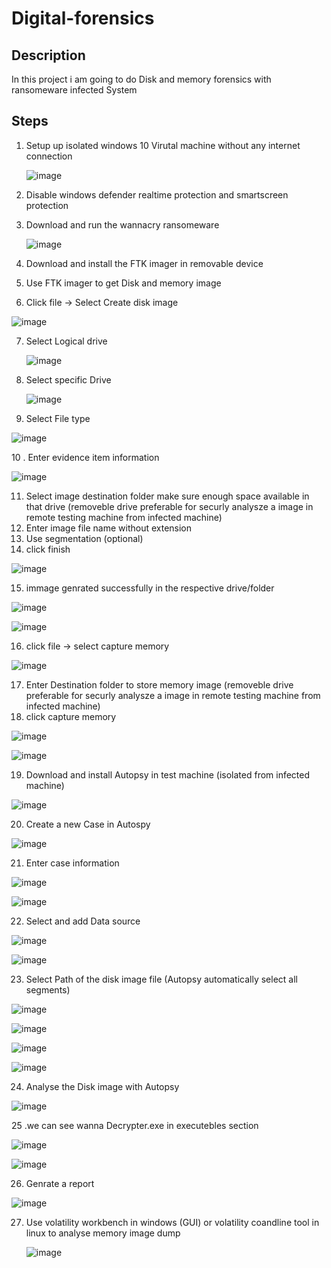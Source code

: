 # Digital-forensics
## Description
In this project i am going to do  Disk and memory forensics with ransomeware infected System 

## Steps
1. Setup up  isolated windows 10 Virutal machine without any internet connection

   ![image](https://github.com/George-1100/Digital-forensics/assets/76154087/2b365fb7-9af3-4f68-bf48-7a147943ca7a)

3. Disable windows defender realtime protection and smartscreen protection
4. Download and run the wannacry ransomeware

   ![image](https://github.com/George-1100/Digital-forensics/assets/76154087/0fdbf265-910c-4dad-b3ea-4403b51757f4)

5. Download and install the FTK imager in removable device
6. Use FTK imager to get Disk and memory image
7. Click file -> Select Create disk image
   
  ![image](https://github.com/George-1100/Digital-forensics/assets/76154087/0ec53541-d60e-4f39-99e3-bc5831c56c94)


7. Select Logical drive
   
   ![image](https://github.com/George-1100/Digital-forensics/assets/76154087/08bbd237-a37a-4bbc-a289-fd90c0f8d3fe)

8. Select specific Drive
   
   ![image](https://github.com/George-1100/Digital-forensics/assets/76154087/fb35ae58-775f-4f77-90a6-44b29a134753)

9. Select File type

  ![image](https://github.com/George-1100/Digital-forensics/assets/76154087/803a345a-76b1-43a3-8997-0f3be4fa3ba8)

10 . Enter evidence item information

  ![image](https://github.com/George-1100/Digital-forensics/assets/76154087/84030f18-5acd-461a-9098-7c03b35cd5cc)

11. Select image destination folder make sure enough space available in that drive (removeble drive preferable for securly analysze a image in remote testing machine from infected machine)
12. Enter image file name without extension
13. Use segmentation (optional)
14. click finish

  ![image](https://github.com/George-1100/Digital-forensics/assets/76154087/017c0783-4aaf-46e6-9357-73ec53e06957)

15. immage genrated successfully in the respective drive/folder
  
   ![image](https://github.com/George-1100/Digital-forensics/assets/76154087/be3e08ac-8e5d-4810-adfd-a7d00d22f6d2)

  ![image](https://github.com/George-1100/Digital-forensics/assets/76154087/9323f36f-46fa-4639-bf1d-7b2622ae6094)

16. click file -> select capture memory

  ![image](https://github.com/George-1100/Digital-forensics/assets/76154087/37f600cd-d8be-4e27-907c-487273fddbf3)

17.  Enter Destination folder to store memory image (removeble drive preferable for securly analysze a image in remote testing machine from infected machine)
18.  click capture memory
     
  ![image](https://github.com/George-1100/Digital-forensics/assets/76154087/fec21965-899e-4e46-826c-b48aeb6ce70f)

  ![image](https://github.com/George-1100/Digital-forensics/assets/76154087/b8b4dde0-eb0f-4c70-85df-cf9c9f1059dd)
  
19. Download and install Autopsy in test machine (isolated from infected machine)

![image](https://github.com/George-1100/Digital-forensics/assets/76154087/668084a1-84e6-4578-b7c3-81345814cd4d)

20. Create a  new Case in Autospy

   ![image](https://github.com/George-1100/Digital-forensics/assets/76154087/6f11cc33-be9d-4a23-9739-483876d62a51)

 21. Enter case information
   
   ![image](https://github.com/George-1100/Digital-forensics/assets/76154087/63e1083c-851d-44c0-bb4d-6c2067acf12f)

   ![image](https://github.com/George-1100/Digital-forensics/assets/76154087/14de6443-2945-4193-9625-34ca48925d63)

22. Select and add Data source
    
   ![image](https://github.com/George-1100/Digital-forensics/assets/76154087/bbc2eee2-3714-410a-a951-a7395a172598)

   ![image](https://github.com/George-1100/Digital-forensics/assets/76154087/94680ea4-8101-46ae-8296-b3e260fff446)

23. Select Path of the disk image file (Autopsy automatically select all segments)
    
   ![image](https://github.com/George-1100/Digital-forensics/assets/76154087/595d042a-1b20-48d4-a1fc-4fb0df413a66)
   
   ![image](https://github.com/George-1100/Digital-forensics/assets/76154087/53dce4d4-800c-47f0-93da-3c5d41d036aa)

   ![image](https://github.com/George-1100/Digital-forensics/assets/76154087/2a465fb1-fc26-4fae-aa4a-8333a1093ce7)

   ![image](https://github.com/George-1100/Digital-forensics/assets/76154087/6f963ecf-5802-4fab-96b2-ce078e0aa48c)


  24. Analyse the Disk image with Autopsy
   
  ![image](https://github.com/George-1100/Digital-forensics/assets/76154087/596e4f85-74ff-44b6-95fb-8997da828975)

  25 .we can see wanna Decrypter.exe in executebles section

  ![image](https://github.com/George-1100/Digital-forensics/assets/76154087/5eb94997-5e1e-4bdc-92e3-e409913a904a)

  ![image](https://github.com/George-1100/Digital-forensics/assets/76154087/f9af16eb-b0da-4934-bfcd-d58837a42ef8)


26. Genrate a report

  ![image](https://github.com/George-1100/Digital-forensics/assets/76154087/473d67c5-f440-46a2-9a80-c714f891361d)


27. Use volatility workbench in windows (GUI) or volatility coandline tool in linux to analyse memory image dump

    ![image](https://github.com/George-1100/Digital-forensics/assets/76154087/abe461fb-589e-4b57-b210-f9bc65b0d18d)

        

   

